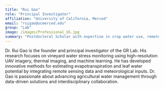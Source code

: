 ```yaml
---
title: "Rui Gao"
role: "Principal Investigator"
affiliation: "University of California, Merced"
email: "ruigao@ucmerced.edu"
group: "Lab"
image: /images/Professional_GS.jpg
summary: "Postdoctoral Scholar with expertise in crop water use, remote sensing, and AI-driven modeling."
---
```


Dr. Rui Gao is the founder and principal investigator of the GR Lab. His research focuses on vineyard water stress monitoring using high-resolution UAV imagery, thermal imaging, and machine learning. 
He has developed innovative methods for estimating evapotranspiration and leaf water potential by integrating remote sensing data and meteorological inputs. Dr. Gao is passionate about advancing agricultural water management through data-driven solutions and interdisciplinary collaboration.

<!-- ---
title: "Rui Gao"
position: "Postdoctoral Researcher"
image: /images/Professional_GS.jpg
layout: archive
permalink: /people/rui-gao/
author_profile: true
tags:
  - Drainage
  - Image Processing
  - Signal Processing
  - ArcMap
  - ArcGIS-Pro
  - Python
  - Matlab
---

Rui Gao is focused on remote sensing and water management in California vineyards. -->
